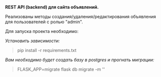**REST API (backend) для сайта объявлений.**

Реализованы методы создания/удаления/редактирования объявления для пользователей с ролью "admin".

Для запуска проекта необходимо:

*Установить зависимости:*

   >pip install -r requirements.txt

*Вам необходимо будет создать базу в postgres и прогнать миграции:*

   >FLASK_APP=migrate flask db migrate -m '' 
